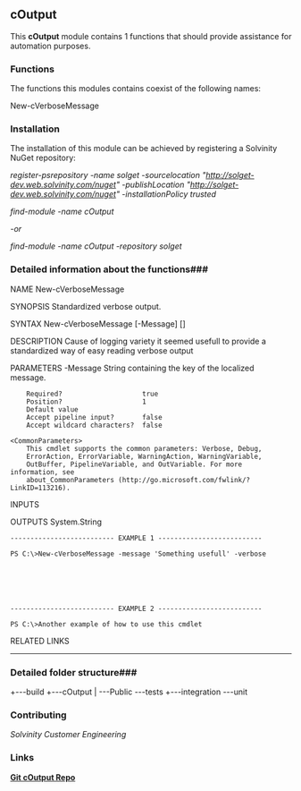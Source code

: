 ## cOutput ##
This **cOutput** module contains 1 functions that should provide assistance for automation purposes.

### Functions ###
The functions this modules contains coexist of the following names:

New-cVerboseMessage



### Installation ###
The installation of this module can be achieved by registering a Solvinity NuGet repository:

*register-psrepository -name solget -sourcelocation "http://solget-dev.web.solvinity.com/nuget" -publishLocation "http://solget-dev.web.solvinity.com/nuget" -installationPolicy trusted*

*find-module -name cOutput*

*-or*

*find-module -name cOutput -repository solget*


### Detailed information about the functions###

NAME
    New-cVerboseMessage
    
SYNOPSIS
    Standardized verbose output.
    
    
SYNTAX
    New-cVerboseMessage [-Message] <Object> [<CommonParameters>]
    
    
DESCRIPTION
    Cause of logging variety it seemed usefull to provide a standardized way of easy reading verbose output
    

PARAMETERS
    -Message <Object>
        String containing the key of the localized message.
        
        Required?                    true
        Position?                    1
        Default value                
        Accept pipeline input?       false
        Accept wildcard characters?  false
        
    <CommonParameters>
        This cmdlet supports the common parameters: Verbose, Debug,
        ErrorAction, ErrorVariable, WarningAction, WarningVariable,
        OutBuffer, PipelineVariable, and OutVariable. For more information, see 
        about_CommonParameters (http://go.microsoft.com/fwlink/?LinkID=113216). 
    
INPUTS
    
OUTPUTS
    System.String
    
    
    -------------------------- EXAMPLE 1 --------------------------
    
    PS C:\>New-cVerboseMessage -message 'Something usefull' -verbose
    
    
    
    
    
    
    -------------------------- EXAMPLE 2 --------------------------
    
    PS C:\>Another example of how to use this cmdlet
    
    
    
    
    
    
    
RELATED LINKS

---



### Detailed folder structure###
+---build
+---cOutput
|   \---Public
\---tests
    +---integration
    \---unit


### Contributing ###
*Solvinity Customer Engineering*

### Links ###
**[Git cOutput Repo](ssh://solvinity@solvinity.visualstudio.com:22/DefaultCollection/_git/cOutput)**
